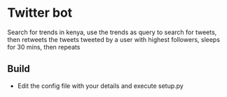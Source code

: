 # Twitter bot
Search for trends in kenya, use the trends as query to search for tweets, then retweets the tweets  tweeted by a user with highest followers, sleeps for 30 mins, then repeats

## Build
- Edit the config file with your details and execute setup.py
